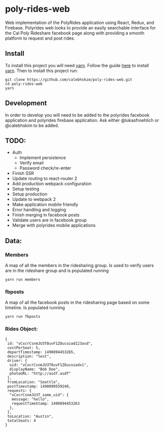 # poly-rides-web
Web implementation of the PolyRides application using React, Redux, and Firebase. Polyrides web looks to provide an easily searchable interface for the Cal Poly Rideshare facebook page along with providing a smooth platform to request and post rides.

## Install
To install this project you will need [yarn](https://yarnpkg.com/).
Follow the guide [here](https://yarnpkg.com/en/docs/install) to install [yarn](https://yarnpkg.com/).
Then to install this project run:
```
git clone https://github.com/calebhskim/poly-rides-web.git
cd poly-rides-web
yarn
```

## Development
In order to develop you will need to be added to the polyrides facebook application and polyrides firebase application. Ask either @lukasfroehlich or @calebhskim to be added.


## TODO:
* Auth
  * Implement persistence
  * Verify email
  * Password check/re-enter
* Finish SSR
* Update routing to react-router 2
* Add production webpack configuration
* Setup testing
* Setup production
* Update to webpack 2
* Make application mobile friendly
* Error handling and logging
* Finish merging in facebook posts
* Validate users are in facebook group
* Merge with polyrides mobile applications

## Data:
### Members
A map of all the members in the ridesharing group. Is used to verify users are in the rideshare group and is populated running
```
yarn run members
```
### fbposts
A map of all the facebook posts in the ridesharing page based on some timeline. Is populated running
```
yarn run fbposts
```
### Rides Object:
```
{
 id: "vCxcrCsnmJU3T8uvF1ZOucozad123asd",
 costPerSeat: 5,
 departTimestamp: 1490894453265,
 description: "test",
 driver: {
  uid: "vCxcrCsnmJU3T8uvF1ZOucozadx1",
  displayName: "Bob Doe",
  photoURL: "http://asdf.asdf"
 },
 fromLocation: "Seattle",
 postTimestamp: 1490890559240,
 requests: {
  "vCxcrCsnmJU3T_some_uid": {
   message: "hello",
   requestTimeStamp: 1490894453263 
  },
 },
 toLocation: "Austin",
 totalSeats: 4
}
```

